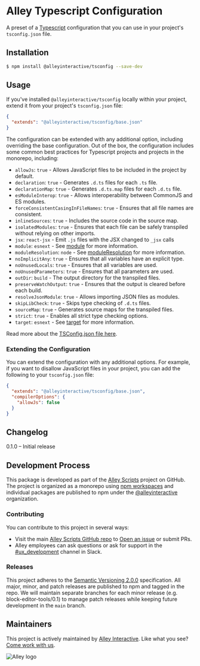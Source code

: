 # Alley Typescript Configuration

A preset of a [Typescript](https://www.typescriptlang.org/) configuration that you can use in your project's `tsconfig.json` file.

## Installation

```bash
$ npm install @alleyinteractive/tsconfig --save-dev
```

## Usage

If you've installed `@alleyinteractive/tsconfig` locally within your project, extend it from your project's `tsconfig.json` file:

```json
{
  "extends": "@alleyinteractive/tsconfig/base.json"
}
```

The configuration can be extended with any additional option, including
overriding the base configuration. Out of the box, the configuration includes
some common best practices for Typescript projects and projects in the monorepo,
including:

* `allowJs`: `true` - Allows JavaScript files to be included in the project by
  default.
* `declaration`: `true` - Generates `.d.ts` files for each `.ts` file.
* `declarationMap`: `true` - Generates `.d.ts.map` files for each `.d.ts` file.
* `esModuleInterop`: `true` - Allows interoperability between CommonJS and ES
  modules.
* `forceConsistentCasingInFileNames`: `true` - Ensures that all file names are
  consistent.
* `inlineSources`: `true` - Includes the source code in the source map.
* `isolatedModules`: `true` - Ensures that each file can be safely transpiled
  without relying on other imports.
* `jsx`: `react-jsx` - Emit `.js` files with the JSX changed to `_jsx` calls
* `module`: `esnext` - See [module](https://www.typescriptlang.org/tsconfig#module)
  for more information.
* `moduleResolution`: `node` - See
  [moduleResolution](https://www.typescriptlang.org/tsconfig#moduleResolution)
  for more information.
* `noImplicitAny`: `true` - Ensures that all variables have an explicit type.
* `noUnusedLocals`: `true` - Ensures that all variables are used.
* `noUnusedParameters`: `true` - Ensures that all parameters are used.
* `outDir`: `build` - The output directory for the transpiled files.
* `preserveWatchOutput`: `true` - Ensures that the output is cleared before
  each build.
* `resolveJsonModule`: `true` - Allows importing JSON files as modules.
* `skipLibCheck`: `true` - Skips type checking of `.d.ts` files.
* `sourceMap`: `true` - Generates source maps for the transpiled files.
* `strict`: `true` - Enables all strict type checking options.
* `target`: `esnext` - See [target](https://www.typescriptlang.org/tsconfig#target)
  for more information.

Read more about the [TSConfig.json file here](https://www.typescriptlang.org/tsconfig).

### Extending the Configuration

You can extend the configuration with any additional options. For example, if
you want to disallow JavaScript files in your project, you can add the following
to your `tsconfig.json` file:

```json
{
  "extends": "@alleyinteractive/tsconfig/base.json",
  "compilerOptions": {
	"allowJs": false
  }
}
```

## Changelog

0.1.0 – Initial release

## Development Process

This package is developed as part of the [Alley Scripts](https://github.com/alleyinteractive/alley-scripts) project on GitHub. The project is organized as a monorepo using [npm workspaces](https://docs.npmjs.com/cli/v7/using-npm/workspaces) and individual packages are published to npm under the [@alleyinteractive](https://www.npmjs.com/org/alleyinteractive) organization.

### Contributing

You can contribute to this project in several ways:

* Visit the main [Alley Scripts GitHub repo](https://github.com/alleyinteractive/alley-scripts) to [Open an issue](https://github.com/alleyinteractive/alley-scripts/issues/new) or submit PRs.
* Alley employees can ask questions or ask for support in the [#ux_development](https://alleyinteractive.slack.com/archives/C58QWRBL2) channel in Slack.

### Releases

This project adheres to the [Semantic Versioning 2.0.0](https://semver.org/) specification. All major, minor, and patch releases are published to npm and tagged in the repo. We will maintain separate branches for each minor release (e.g. block-editor-tools/0.1) to manage patch releases while keeping future development in the `main` branch.

## Maintainers

This project is actively maintained by [Alley Interactive](https://github.com/alleyinteractive). Like what you see? [Come work with us](https://alley.com/careers/).

![Alley logo](https://avatars.githubusercontent.com/u/1733454?s=200&v=4)
